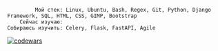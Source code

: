              Мой стек: Linux, Ubuntu, Bash, Regex, Git, Python, Django Framework, SQL, HTML, CSS, GIMP, Bootstrap  
        Сейчас изучаю:  
    Собираюсь изучить: Celery, Flask, FastAPI, Agile
  
[![codewars](https://www.codewars.com/users/Aruytehno/badges/large)](https://www.codewars.com/users/Aruytehno)  


